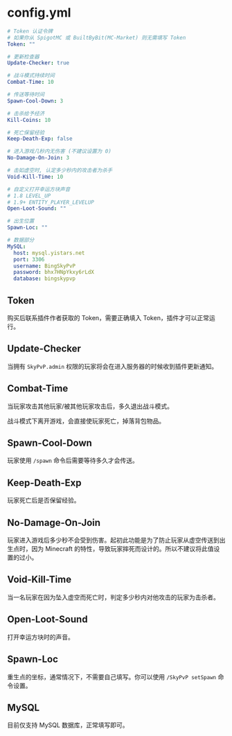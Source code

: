 # config.yml

```yaml
# Token 认证令牌
# 如果你从 SpigotMC 或 BuiltByBit(MC-Market) 则无需填写 Token
Token: ""

# 更新检查器
Update-Checker: true

# 战斗模式持续时间
Combat-Time: 10

# 传送等待时间
Spawn-Cool-Down: 3

# 击杀给予经济
Kill-Coins: 10

# 死亡保留经验
Keep-Death-Exp: false

# 进入游戏几秒内无伤害 (不建议设置为 0)
No-Damage-On-Join: 3

# 击如虚空时, 认定多少秒内的攻击者为杀手
Void-Kill-Time: 10

# 自定义打开幸运方块声音
# 1.8 LEVEL_UP
# 1.9+ ENTITY_PLAYER_LEVELUP
Open-Loot-Sound: ""

# 出生位置
Spawn-Loc: ""

# 数据部分
MySQL:
  host: mysql.yistars.net
  port: 3306
  username: BingSkyPvP
  password: bhx7HNpYkxy6rLdX
  database: bingskypvp
```

## Token

购买后联系插件作者获取的 Token，需要正确填入 Token，插件才可以正常运行。

## Update-Checker

当拥有 `SkyPvP.admin` 权限的玩家将会在进入服务器的时候收到插件更新通知。

## Combat-Time

当玩家攻击其他玩家/被其他玩家攻击后，多久退出战斗模式。

战斗模式下离开游戏，会直接使玩家死亡，掉落背包物品。

## Spawn-Cool-Down

玩家使用 `/spawn` 命令后需要等待多久才会传送。

## Keep-Death-Exp

玩家死亡后是否保留经验。

## No-Damage-On-Join

玩家进入游戏后多少秒不会受到伤害。起初此功能是为了防止玩家从虚空传送到出生点时，因为 Minecraft 的特性，导致玩家摔死而设计的。所以不建议将此值设置的过小。

## Void-Kill-Time

当一名玩家在因为坠入虚空而死亡时，判定多少秒内对他攻击的玩家为击杀者。

## Open-Loot-Sound

打开幸运方块时的声音。

## Spawn-Loc

重生点的坐标，通常情况下，不需要自己填写。你可以使用 `/SkyPvP setSpawn` 命令设置。

## MySQL

目前仅支持 MySQL 数据库，正常填写即可。
